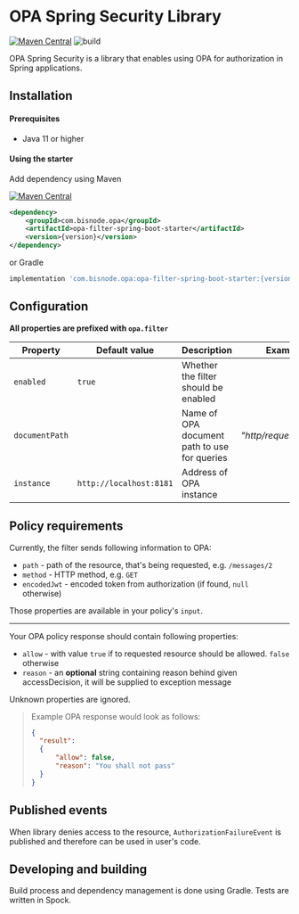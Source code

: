 # OPA Spring Security Library

[![Maven Central](https://img.shields.io/maven-central/v/com.bisnode.opa/opa-filter-spring-boot-starter?color=light-green)](https://search.maven.org/artifact/com.bisnode.opa/opa-filter-spring-boot-starter) ![build](https://github.com/Bisnode/opa-spring-security/workflows/build/badge.svg)

OPA Spring Security is a library that enables using OPA for authorization in Spring applications.

## Installation

#### Prerequisites 

- Java 11 or higher

#### Using the starter

Add dependency using Maven

[![Maven Central](https://img.shields.io/maven-central/v/com.bisnode.opa/opa-filter-spring-boot-starter?color=light-green)](https://maven-badges.herokuapp.com/maven-central/com.bisnode.opa/opa-filter-spring-boot-starter)

```xml
<dependency>
    <groupId>com.bisnode.opa</groupId>
    <artifactId>opa-filter-spring-boot-starter</artifactId>
    <version>{version}</version>
</dependency>
```

or Gradle

```groovy
implementation 'com.bisnode.opa:opa-filter-spring-boot-starter:{version}'
```

## Configuration

**All properties are prefixed with `opa.filter`**

| Property       | Default value           | Description                                  | Example                |
|----------------|-------------------------|----------------------------------------------|------------------------|
| `enabled`      |          `true`         | Whether the filter should be enabled         |                        |
| `documentPath` |                         | Name of OPA document path to use for queries | _"http/request/authz"_ |
| `instance`     | `http://localhost:8181` | Address of OPA instance                      |                        |

## Policy requirements

Currently, the filter sends following information to OPA:

- `path` - path of the resource, that's being requested, e.g. `/messages/2` 
- `method` - HTTP method, e.g. `GET`
- `encodedJwt` - encoded token from authorization (if found, `null` otherwise)

Those properties are available in your policy's `input`.

---

Your OPA policy response should contain following properties:

- `allow` - with value `true` if to requested resource should be allowed. `false` otherwise 
- `reason` - an **optional** string containing reason behind given accessDecision, it will be supplied to exception message 

Unknown properties are ignored.

> Example OPA response would look as follows:
> ```json
> {
>   "result": 
>   {
>       "allow": false,
>       "reason": "You shall not pass"
>   }
> }
> ```

## Published events
When library denies access to the resource, `AuthorizationFailureEvent` is published and therefore can be used in user's code. 


## Developing and building
Build process and dependency management is done using Gradle.
Tests are written in Spock.

